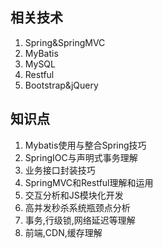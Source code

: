
## 相关技术
1. Spring&SpringMVC
2. MyBatis
2. MySQL
3. Restful
4. Bootstrap&jQuery

## 知识点
1. Mybatis使用与整合Spring技巧
2. SpringIOC与声明式事务理解
3. 业务接口封装技巧
4. SpringMVC和Restful理解和运用
5. 交互分析和JS模块化开发
6. 高并发秒杀系统瓶颈点分析
7. 事务,行级锁,网络延迟等理解
8. 前端,CDN,缓存理解

